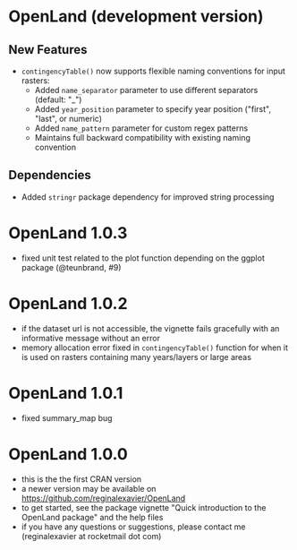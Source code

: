 # OpenLand (development version)

## New Features

* `contingencyTable()` now supports flexible naming conventions for input rasters:
  * Added `name_separator` parameter to use different separators (default: "_")
  * Added `year_position` parameter to specify year position ("first", "last", or numeric)
  * Added `name_pattern` parameter for custom regex patterns
  * Maintains full backward compatibility with existing naming convention

## Dependencies

* Added `stringr` package dependency for improved string processing

# OpenLand 1.0.3

* fixed unit test related to the plot function depending on the ggplot package (@teunbrand, #9)

# OpenLand 1.0.2

* if the dataset url is not accessible, the vignette fails gracefully with an informative message without an error
* memory allocation error fixed in `contingencyTable()` function for when it is used on rasters containing many years/layers or large areas

# OpenLand 1.0.1

* fixed summary_map bug

# OpenLand 1.0.0

* this is the the first CRAN version
* a newer version may be available on https://github.com/reginalexavier/OpenLand
* to get started, see the package vignette "Quick introduction to the OpenLand package" and the help files
* if you have any questions or suggestions, please contact me (reginalexavier at rocketmail dot com)

